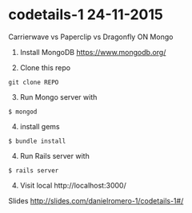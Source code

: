# codetails-1 24-11-2015
Carrierwave vs Paperclip vs Dragonfly ON Mongo

1. Install MongoDB https://www.mongodb.org/

2. Clone this repo
  ```
  git clone REPO
  ```

3. Run Mongo server with 
  ```
  $ mongod
  ```

4. install gems
  ```
  $ bundle install
  ```

4. Run Rails server with
  ```
  $ rails server
  ```

4. Visit local
  http://localhost:3000/

Slides http://slides.com/danielromero-1/codetails-1#/